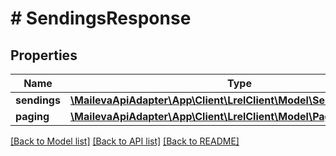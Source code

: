 # # SendingsResponse

## Properties

Name | Type | Description | Notes
------------ | ------------- | ------------- | -------------
**sendings** | [**\MailevaApiAdapter\App\Client\LrelClient\Model\SendingResponse[]**](SendingResponse.md) |  |
**paging** | [**\MailevaApiAdapter\App\Client\LrelClient\Model\PagingResponse**](PagingResponse.md) |  |

[[Back to Model list]](../../README.md#models) [[Back to API list]](../../README.md#endpoints) [[Back to README]](../../README.md)
